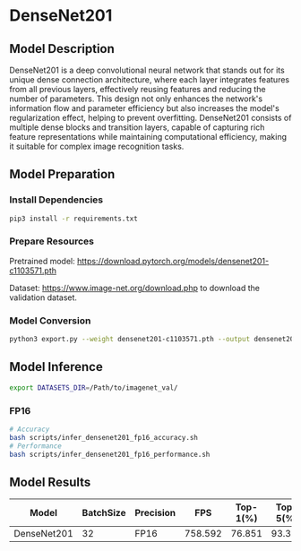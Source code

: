 # DenseNet201

## Model Description

DenseNet201 is a deep convolutional neural network that stands out for its unique dense connection architecture, where each layer integrates features from all previous layers, effectively reusing features and reducing the number of parameters. This design not only enhances the network's information flow and parameter efficiency but also increases the model's regularization effect, helping to prevent overfitting. DenseNet201 consists of multiple dense blocks and transition layers, capable of capturing rich feature representations while maintaining computational efficiency, making it suitable for complex image recognition tasks.

## Model Preparation

### Install Dependencies

```bash
pip3 install -r requirements.txt
```

### Prepare Resources

Pretrained model: <https://download.pytorch.org/models/densenet201-c1103571.pth>

Dataset: <https://www.image-net.org/download.php> to download the validation dataset.

### Model Conversion

```bash
python3 export.py --weight densenet201-c1103571.pth --output densenet201.onnx
```

## Model Inference

```bash
export DATASETS_DIR=/Path/to/imagenet_val/
```

### FP16

```bash
# Accuracy
bash scripts/infer_densenet201_fp16_accuracy.sh
# Performance
bash scripts/infer_densenet201_fp16_performance.sh
```

## Model Results

| Model       | BatchSize | Precision | FPS      | Top-1(%) | Top-5(%) |
| ----------- | --------- | --------- | -------- | -------- | -------- |
| DenseNet201 | 32        | FP16      | 758.592  | 76.851   | 93.338   |
